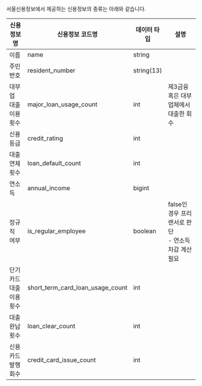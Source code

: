 서울신용정보에서 제공하는 신용정보의 종류는 아래와 같습니다.

| 신용정보 명               | 신용정보 코드명                         | 데이터 타입   | 설명 |
|------------------------|--------------------------------|------------|-------------------------------|
| 이름                  | name                           | string     |  |
| 주민번호              | resident_number                | string(13) |  |
| 대부업 대출 이용 횟수  | major_loan_usage_count        | int        | 제3금융 혹은 대부업체에서 대출한 회수 |
| 신용등급              | credit_rating                  | int        |  |
| 대출 연체 횟수        | loan_default_count            | int        |  |
| 연소득                | annual_income                 | bigint     |  |
| 정규직 여부            | is_regular_employee           | boolean    | false인 경우 프리랜서로 판단<br>- 연소득 차감 계산 필요 |
| 단기카드대출 이용횟수  | short_term_card_loan_usage_count | int        |  |
| 대출 완납 횟수        | loan_clear_count              | int        |  |
| 신용카드 발행 회수     | credit_card_issue_count       | int        |  |
